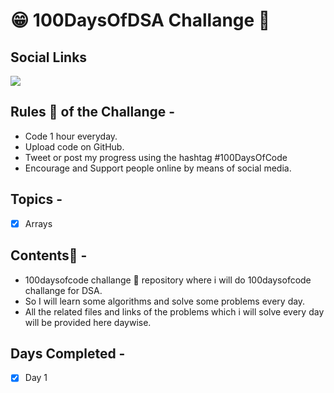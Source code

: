# 😁 100DaysOfDSA Challange 💪

## Social Links
<p align="left"> 
  <a href="[https://www.linkedin.com/in/aman-soni1](https://elemental-koi-674.notion.site/c60c2de4a05041709cbefd249ea11d23?v=bd85f7d059cb48319df6cfcb74495bf5)"><img src="https://img.shields.io/badge/Notion-000000?style=for-the-badge&logo=notion&logoColor=white" /></a> 

</p>

## Rules 📏 of the Challange -
- Code 1 hour everyday.
- Upload code on GitHub.
- Tweet or post my progress using the hashtag #100DaysOfCode
- Encourage and Support people online by means of social media.

## Topics - 
- [x] Arrays

## Contents🥣 -
- 100daysofcode challange 💪 repository where i will do 100daysofcode challange for DSA.
- So I will learn some algorithms and solve some problems every day.
- All the related files and links of the problems which i will solve every day will be provided here daywise.

## Days Completed -
- [x] Day 1

